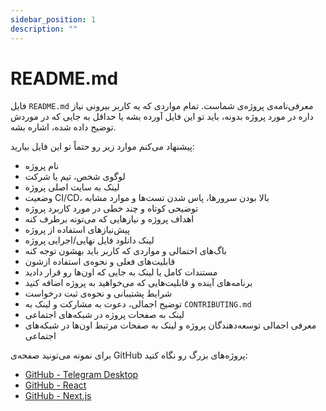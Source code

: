 ```yaml
---
sidebar_position: 1
description: ""
---
```


# README.md

فایل `README.md` معرفی‌نامه‌ی پروژه‌ی شماست.
تمام مواردی که یه کاربر بیرونی نیاز داره در مورد پروژه بدونه،
باید تو این فایل آورده بشه یا حداقل به جایی که در موردش توضیح داده شده، اشاره بشه.

پیشنهاد می‌کنم موارد زیر رو حتماً تو این فایل بیارید:

- نام پروژه
- لوگوی شخص، تیم یا شرکت
- لینک به سایت اصلی پروژه
- وضعیت CI/CD، بالا بودن سرورها، پاس شدن تست‌ها و موارد مشابه
- توضیحی کوتاه و چند خطی در مورد کاربرد پروژه
- اهداف پروژه و نیازهایی که می‌تونه برطرف کنه
- پیش‌نیازهای استفاده از پروژه
- لینک دانلود فایل نهایی/اجرایی پروژه
- باگ‌های احتمالی و مواردی که کاربر باید بهشون توجه کنه
- قابلیت‌های فعلی و نحوه‌ی استفاده ازشون
- مستندات کامل یا لینک به جایی که اون‌ها رو قرار دادید
- برنامه‌های آینده و قابلیت‌هایی که می‌خواهید به پروژه اضافه کنید
- شرایط پشتیبانی و نحوه‌ی ثبت درخواست
- توضیح اجمالی، دعوت به مشارکت و لینک به `CONTRIBUTING.md`
- لینک به صفحات پروژه در شبکه‌های اجتماعی
- معرفی اجمالی توسعه‌دهندگان پروژه و لینک به صفحات مرتبط اون‌ها در شبکه‌های اجتماعی

برای نمونه می‌تونید صفحه‌ی GitHub پروژه‌های بزرگ رو نگاه کنید:

- [GitHub - Telegram Desktop](https://github.com/telegramdesktop/tdesktop)
- [GitHub - React](https://github.com/facebook/react)
- [GitHub - Next.js](https://github.com/vercel/next.js)
